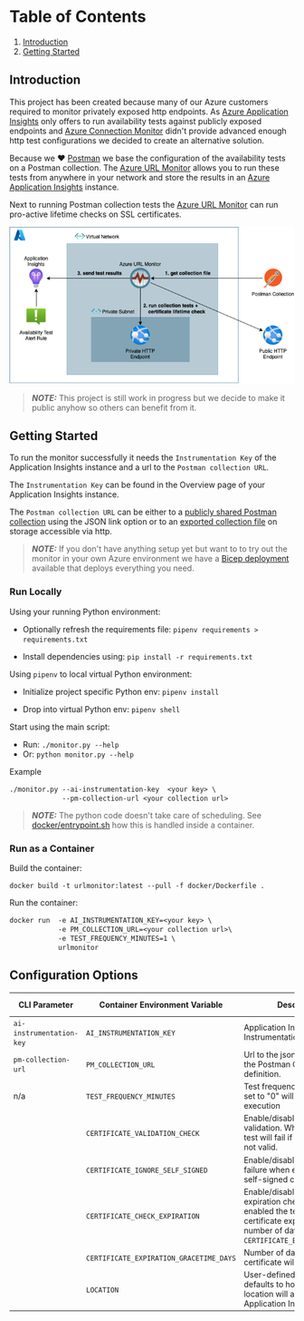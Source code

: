 # Table of Contents

1. [Introduction](#introduction)
2. [Getting Started](#gettingstarted)


## Introduction<a name="introduction"></a>

This project has been created because many of our Azure customers required to monitor privately exposed http endpoints. As [Azure Application Insights](https://docs.microsoft.com/en-us/azure/azure-monitor/app/app-insights-overview) only offers to run availability tests against publicly exposed endpoints and [Azure Connection Monitor](https://docs.microsoft.com/en-us/azure/network-watcher/connection-monitor-overview) didn't provide advanced enough http test configurations we decided to create an alternative solution. 

Because we :heart: [Postman](https://www.postman.com) we base the configuration of the availability tests on a Postman collection. The [Azure URL Monitor](https://github.com/Eurofiber-CloudInfra/azure-url-monitor) allows you to run these tests from anywhere in your network and store the results in an [Azure Application Insights](https://docs.microsoft.com/en-us/azure/azure-monitor/app/app-insights-overview) instance.

Next to running Postman collection tests the [Azure URL Monitor](https://github.com/Eurofiber-CloudInfra/azure-url-monitor) can run pro-active lifetime checks on SSL certificates. 

![concept](docs/images/azure-url-monitor-concept.drawio.png)

> **_NOTE:_**  This project is still work in progress but we decide to make it public anyhow so others can benefit from it.


## Getting Started <a name="gettingstarted"></a>

To run the monitor successfully it needs the `Instrumentation Key` of the Application Insights instance and a url to the `Postman collection URL`.

The `Instrumentation Key` can be found in the Overview page of your Application Insights instance.

The `Postman collection URL` can be either to a [publicly shared Postman collection](https://learning.postman.com/docs/collaborating-in-postman/sharing/) using the JSON link option or to an [exported collection file](https://learning.postman.com/docs/getting-started/importing-and-exporting-data/#exporting-collections) on storage accessible via http.  

> **_NOTE:_**   If you don't have anything setup yet but want to to try out the monitor in your own Azure environment we have a [Bicep deployment](bicep/readme.md) available that deploys everything you need.

### Run Locally

Using your running Python environment:

- Optionally refresh the requirements file: `pipenv requirements > requirements.txt`

- Install dependencies using: `pip install -r requirements.txt`

Using `pipenv` to local virtual Python environment:

- Initialize project specific Python env: `pipenv install`

- Drop into virtual Python env: `pipenv shell`

Start using the main script:

- Run: `./monitor.py --help`
- Or: `python monitor.py --help`

Example
```
./monitor.py --ai-instrumentation-key  <your key> \
             --pm-collection-url <your collection url>

```

> **_NOTE:_**  The python code doesn't take care of scheduling. See [docker/entrypoint.sh](docker/entrypoint.sh) how this is handled inside a container.


### Run as a Container

Build the container:
```
docker build -t urlmonitor:latest --pull -f docker/Dockerfile .
```

Run the container:

```
docker run  -e AI_INSTRUMENTATION_KEY=<your key> \
            -e PM_COLLECTION_URL=<your collection url>\
            -e TEST_FREQUENCY_MINUTES=1 \
            urlmonitor
```

## Configuration Options

| CLI Parameter            | Container Environment Variable          | Description                                                                                                                                                             | Default Value | Example Value                                               |
| ------------------------ | --------------------------------------- | ----------------------------------------------------------------------------------------------------------------------------------------------------------------------- | ------------- | ----------------------------------------------------------- |
| `ai-instrumentation-key` | `AI_INSTRUMENTATION_KEY`                | Application Insights Instrumentation Key.                                                                                                                               | ''            | 0ca426c9-6e7a-5abf-8849-b9fc5e1efcde                        |
| `pm-collection-url`      | `PM_COLLECTION_URL`                     | Url to the json file containing the Postman Collection definition.                                                                                                      | ''            | https://www.getpostman.com/collections/e4c297acc0f14eb0f666 |
| n/a                      | `TEST_FREQUENCY_MINUTES`                | Test frequency in minutes. If set to "0" will not repeat execution                                                                                                      | 60            | 60                                                          |
|                          | `CERTIFICATE_VALIDATION_CHECK`          | Enable/disable certificate validation. When enabled the test will fail if the certificate is not valid.                                                                 | true          | true                                                        |
|                          | `CERTIFICATE_IGNORE_SELF_SIGNED`        | Enable/disable certificate failure when encountering self-signed certificates.                                                                                          | true          | true                                                        |
|                          | `CERTIFICATE_CHECK_EXPIRATION`          | Enable/disable certificate expiration check. When enabled the test will fail if certificate expires with the number of days specified in `CERTIFICATE_EXPIRATION_DAYS`. | true          | true                                                        |
|                          | `CERTIFICATE_EXPIRATION_GRACETIME_DAYS` | Number of days before the certificate will expire.                                                                                                                      | 14            | 14                                                          |
|                          | `LOCATION`                              | User-defined test location or defaults to host IP. This location will appear in Application Insights                                                                    | <HOST_IP>     | 127.0.0.1 / Greenland                                       |